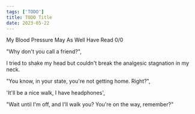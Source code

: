```yaml
---
tags: ['TODO']
title: TODO Title
date: 2023-05-22
---
```


My Blood Pressure May As Well Have Read 0/0

"Why don't you call a friend?",

I tried to shake my head but couldn't break the analgesic stagnation in my neck.

"You know, in your state, you're not getting home. Right?",

'It'll be a nice walk, I have headphones',

"Wait until I'm off, and I'll walk you? You're on the way, remember?"

